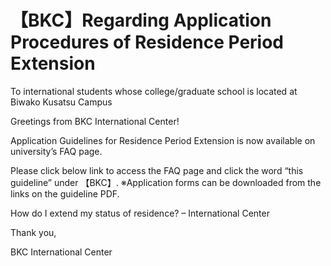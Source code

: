 # 【BKC】Regarding Application Procedures of Residence Period Extension 


To international students whose college/graduate school is located at Biwako Kusatsu Campus

 

Greetings from BKC International Center!

Application Guidelines for Residence Period Extension is now available on university’s FAQ page.

 

Please click below link to access the FAQ page and click the word “this guideline” under 【BKC】. ※Application forms can be downloaded from the links on the guideline PDF.

 

 How do I extend my status of residence? – International Center

 

Thank you,

 

BKC International Center